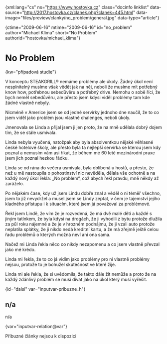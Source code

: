 
{xml:lang="cs" ns="https://www.hostovka.cz" class="docinfo linklist" data-source="http://2017.hostovka.cz/clanek.php?clanek=445.html" data-image="files/preview/clanky/no_problem/general.jpg" data-type="article"}

{ctime="2009-06-16" mtime="2009-06-16" id="no\_problem" author="Michael Klíma" short="No Problem" authorid="hostovka/michael\_klima"}

# No Problem

<!-- generated attribute kw by user_udpatekw.sh on 2020-05-12, do not edit -->

{kw="případová studie"}

V konceptu STEAKGRILL® nemáme problémy ale úkoly. Žádný úkol není nesplnitelný musíme však vědět jak na něj, neboli že musíme mít potřebný know how, potřebnou sebedůvěru a potřebný drive. Nemohu o sobě říci, že bych neměl sebedůvěru, ale přesto jsem kdysi viděl problémy tam kde žádné vlastně nebyly.

Nicméně v Americe jsem se od jedné servírky jednoho dne naučil, že to co jsem viděl jako problém jsou vlastně chalenges, neboli úkoly.

Jmenovala se Linda a přijal jsem ji jen proto, že na mně udělala dobrý dojem tím, že se stále usmívala.

Linda nebyla vyučená, natožpak aby byla absolventkou nějaké věhlasné české hotelové školy, ale přesto byla ta nejlepší servírka se kterou jsem kdy poznal a nemusím vám asi říkat, že během mé 60 leté mezinárodní praxe jsem jich poznal hezkou řádku.

Linda se od rána do večera usmívala, byla oblíbená u hostů, a přesto, že než u mě nastoupila o pohostinství nic nevěděla, dělala vše ochotně a na každý nový úkol řekla: „No problem“, což abych řekl pravdu, mně někdy až zaráželo.

Po nějakém čase, kdy už jsem Lindu dobře znal a věděl o ni téměř všechno, jsem to již nevydržel a musel jsem se Lindy zeptat, v čem je tajemství jejího kladného přístupu i k situacím, které jsem já považoval za problémové.

Řekl jsem Lindě, že vím že je rozvedená, že má dvě malé děti a každé s jiným tatínkem, že byla kdysi na drogách, že ji vyhodili z bytu protože dlužila za půl roku nájemné a že je v hrozném podnájmu, že ji vzali auto protože neplatila splátky, že ji nikdo nedá kreditní kartu, a že má zřejmě ještě celou řadu problémů o kterých možná neví ani ona sama.

Načež mi Linda řekla něco co nikdy nezapomenu a co jsem vlastně převzal jako mé krédo.

Linda mi řekla, že to co já vidím jako problémy pro ni vlastně problémy nejsou, protože to je bohužel skutečnost ve které žije.

Linda mi ale řekla, že si uvědomila, že takto dále žít nemůže a proto že na každý zdánlivý problém se musí dívat jako na úkol který musí vyřešit.

{id="dalsi" var="inputvar-pribuzne_h"}

## n/a

n/a

{var="inputvar-relation@var"}

Příbuzné články nejsou k dispozici

